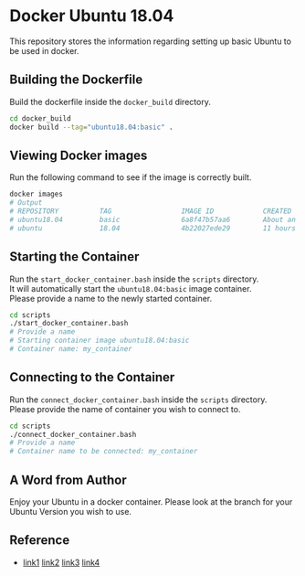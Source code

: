 # Docker Ubuntu 18.04

This repository stores the information regarding setting up basic Ubuntu to be used in docker.

## Building the Dockerfile

Build the dockerfile inside the `docker_build` directory.  
```bash
cd docker_build
docker build --tag="ubuntu18.04:basic" .
```

## Viewing Docker images

Run the following command to see if the image is correctly built.  
```bash
docker images
# Output
# REPOSITORY          TAG                 IMAGE ID            CREATED             SIZE
# ubuntu18.04         basic               6a8f47b57aa6        About an hour ago   586MB
# ubuntu              18.04               4b22027ede29        11 hours ago        127MB
```

## Starting the Container

Run the `start_docker_container.bash` inside the `scripts` directory.  
It will automatically start the `ubuntu18.04:basic` image container.  
Please provide a name to the newly started container.  
```bash
cd scripts
./start_docker_container.bash
# Provide a name
# Starting container image ubuntu18.04:basic
# Container name: my_container
```

## Connecting to the Container

Run the `connect_docker_container.bash` inside the `scripts` directory.  
Please provide the name of container you wish to connect to.  
```bash
cd scripts
./connect_docker_container.bash
# Provide a name
# Container name to be connected: my_container
```

## A Word from Author

Enjoy your Ubuntu in a docker container. Please look at the branch for your Ubuntu Version you wish to use.  

## Reference

- [link1](https://github.com/udacimak/udacimak) [link2](https://github.com/saurabverma/dockerfiles) [link3](https://stackoverflow.com/questions/33493456/docker-bash-prompt-does-not-display-color-output) [link4](https://gist.github.com/robsonke/c5c478bae476adb32d48)
